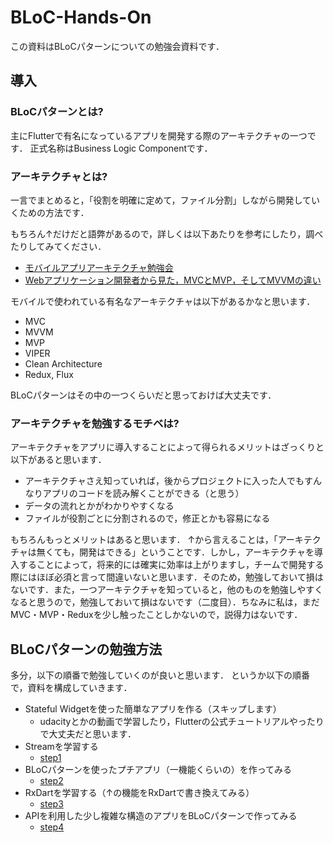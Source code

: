# BLoC-Hands-On
この資料はBLoCパターンについての勉強会資料です．

## 導入
### BLoCパターンとは?
主にFlutterで有名になっているアプリを開発する際のアーキテクチャの一つです．
正式名称はBusiness Logic Componentです．
### アーキテクチャとは?
一言でまとめると，「役割を明確に定めて，ファイル分割」しながら開発していくための方法です．

もちろん↑だけだと語弊があるので，詳しくは以下あたりを参考にしたり，調べたりしてみてください．
- [モバイルアプリアーキテクチャ勉強会](https://qiita.com/star__hoshi/items/f28095542f56a1b05e34)
- [Webアプリケーション開発者から見た，MVCとMVP，そしてMVVMの違い](https://qiita.com/shinkuFencer/items/f2651073fb71416b6cd7)

モバイルで使われている有名なアーキテクチャは以下があるかなと思います．
- MVC
- MVVM
- MVP
- VIPER
- Clean Architecture
- Redux, Flux

BLoCパターンはその中の一つくらいだと思っておけば大丈夫です．
### アーキテクチャを勉強するモチベは?
アーキテクチャをアプリに導入することによって得られるメリットはざっくりと以下があると思います．
- アーキテクチャさえ知っていれば，後からプロジェクトに入った人でもすんなりアプリのコードを読み解くことができる（と思う）
- データの流れとかがわかりやすくなる
- ファイルが役割ごとに分割されるので，修正とかも容易になる

もちろんもっとメリットはあると思います．
↑から言えることは，「アーキテクチャは無くても，開発はできる」ということです．しかし，アーキテクチャを導入することによって，将来的には確実に効率は上がりますし，チームで開発する際にはほぼ必須と言って間違いないと思います．そのため，勉強しておいて損はないです．また，一つアーキテクチャを知っていると，他のものを勉強しやすくなると思うので，勉強しておいて損はないです（二度目）．ちなみに私は，まだMVC・MVP・Reduxを少し触ったことしかないので，説得力はないです．

## BLoCパターンの勉強方法
多分，以下の順番で勉強していくのが良いと思います．
というか以下の順番で，資料を構成していきます．
- Stateful Widgetを使った簡単なアプリを作る（スキップします）
    - udacityとかの動画で学習したり，Flutterの公式チュートリアルやったりで大丈夫だと思います．
- Streamを学習する
    - [step1](./step1/step1.md)
- BLoCパターンを使ったプチアプリ（一機能くらいの）を作ってみる
    - [step2](./step2.md)
- RxDartを学習する（↑の機能をRxDartで書き換えてみる）
    - [step3](./step3.md)
- APIを利用した少し複雑な構造のアプリをBLoCパターンで作ってみる
    - [step4](./step4.md)